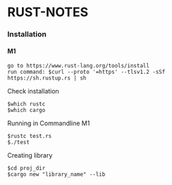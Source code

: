 # RUST-NOTES

### Installation
#### M1
```
go to https://www.rust-lang.org/tools/install
run command: $curl --proto '=https' --tlsv1.2 -sSf https://sh.rustup.rs | sh
```
Check installation
```
$which rustc
$which cargo
```
Running in Commandline M1
```
$rustc test.rs
$./test
```
Creating library
```
$cd proj_dir
$cargo new "library_name" --lib
```
